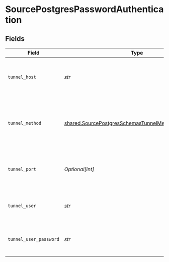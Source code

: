 # SourcePostgresPasswordAuthentication


## Fields

| Field                                                                                                                        | Type                                                                                                                         | Required                                                                                                                     | Description                                                                                                                  | Example                                                                                                                      |
| ---------------------------------------------------------------------------------------------------------------------------- | ---------------------------------------------------------------------------------------------------------------------------- | ---------------------------------------------------------------------------------------------------------------------------- | ---------------------------------------------------------------------------------------------------------------------------- | ---------------------------------------------------------------------------------------------------------------------------- |
| `tunnel_host`                                                                                                                | *str*                                                                                                                        | :heavy_check_mark:                                                                                                           | Hostname of the jump server host that allows inbound ssh tunnel.                                                             |                                                                                                                              |
| `tunnel_method`                                                                                                              | [shared.SourcePostgresSchemasTunnelMethodTunnelMethod](../../models/shared/sourcepostgresschemastunnelmethodtunnelmethod.md) | :heavy_check_mark:                                                                                                           | Connect through a jump server tunnel host using username and password authentication                                         |                                                                                                                              |
| `tunnel_port`                                                                                                                | *Optional[int]*                                                                                                              | :heavy_minus_sign:                                                                                                           | Port on the proxy/jump server that accepts inbound ssh connections.                                                          | 22                                                                                                                           |
| `tunnel_user`                                                                                                                | *str*                                                                                                                        | :heavy_check_mark:                                                                                                           | OS-level username for logging into the jump server host                                                                      |                                                                                                                              |
| `tunnel_user_password`                                                                                                       | *str*                                                                                                                        | :heavy_check_mark:                                                                                                           | OS-level password for logging into the jump server host                                                                      |                                                                                                                              |